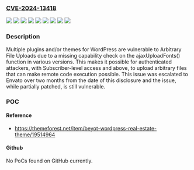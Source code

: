 ### [CVE-2024-13418](https://cve.mitre.org/cgi-bin/cvename.cgi?name=CVE-2024-13418)
![](https://img.shields.io/static/v1?label=Product&message=April%20Framework&color=blue)
![](https://img.shields.io/static/v1?label=Product&message=Auteur%20Framework&color=blue)
![](https://img.shields.io/static/v1?label=Product&message=Benaa%20Framework&color=blue)
![](https://img.shields.io/static/v1?label=Product&message=Beyot%20Framework&color=blue)
![](https://img.shields.io/static/v1?label=Version&message=*%3C%3D%204.0.0%20&color=brighgreen)
![](https://img.shields.io/static/v1?label=Version&message=*%3C%3D%205.1%20&color=brighgreen)
![](https://img.shields.io/static/v1?label=Version&message=*%3C%3D%206.0.6%20&color=brighgreen)
![](https://img.shields.io/static/v1?label=Version&message=*%3C%3D%207.1%20&color=brighgreen)
![](https://img.shields.io/static/v1?label=Vulnerability&message=CWE-434%20Unrestricted%20Upload%20of%20File%20with%20Dangerous%20Type&color=brighgreen)

### Description

Multiple plugins and/or themes for WordPress are vulnerable to Arbitrary File Uploads due to a missing capability check on the ajaxUploadFonts() function in various versions. This makes it possible for authenticated attackers, with Subscriber-level access and above, to upload arbitrary files that can make remote code execution possible. This issue was escalated to Envato over two months from the date of this disclosure and the issue, while partially patched, is still vulnerable.

### POC

#### Reference
- https://themeforest.net/item/beyot-wordpress-real-estate-theme/19514964

#### Github
No PoCs found on GitHub currently.

